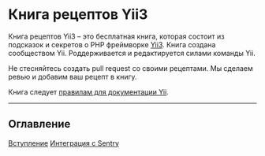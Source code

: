 # Книга рецептов Yii3

Книга рецептов Yii3 – это бесплатная книга, которая состоит из подсказок и секретов о PHP фреймворке [Yii3](https://www.yiiframework.com/). 
Книга создана сообществом Yii. Роддерживается и редактируется силами команды Yii.

Не стесняйтесь создать pull request со своими рецептами. Мы сделаем ревью и добавим ваш рецепт в книгу.

Книга следует [правилам для документации Yii](https://www.yiiframework.com/doc/terms/).

---

Оглавление
---------------

[Вступление](preface.md)
[Интеграция с Sentry](sentry-integration.md)
